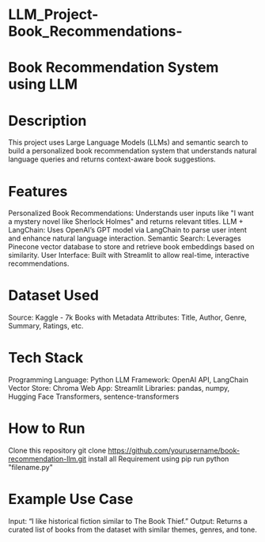 # LLM_Project-Book_Recommendations-

# Book Recommendation System using LLM

# Description

This project uses Large Language Models (LLMs) and semantic search to build a personalized book recommendation system that understands natural language queries and returns context-aware book suggestions.

# Features

Personalized Book Recommendations: Understands user inputs like "I want a mystery novel like Sherlock Holmes" and returns relevant titles.
LLM + LangChain: Uses OpenAI’s GPT model via LangChain to parse user intent and enhance natural language interaction.
Semantic Search: Leverages Pinecone vector database to store and retrieve book embeddings based on similarity.
User Interface: Built with Streamlit to allow real-time, interactive recommendations.

# Dataset Used

Source: Kaggle - 7k Books with Metadata
Attributes: Title, Author, Genre, Summary, Ratings, etc.

# Tech Stack

Programming Language: Python
LLM Framework: OpenAI API, LangChain
Vector Store: Chroma
Web App: Streamlit
Libraries: pandas, numpy, Hugging Face Transformers, sentence-transformers

# How to Run

Clone this repository
git clone https://github.com/yourusername/book-recommendation-llm.git
install all Requirement using pip
run python "filename.py"


# Example Use Case

Input: “I like historical fiction similar to The Book Thief.”
Output: Returns a curated list of books from the dataset with similar themes, genres, and tone.
